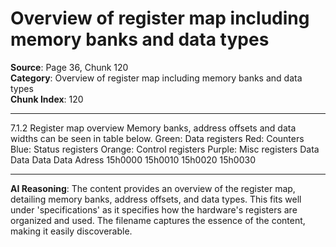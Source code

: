 # Overview of register map including memory banks and data types

**Source**: Page 36, Chunk 120  
**Category**: Overview of register map including memory banks and data types  
**Chunk Index**: 120

---

7.1.2 Register map overview
Memory banks, address offsets and data widths can be seen in table below.
Green: Data registers
Red: Counters
Blue: Status registers
Orange: Control registers
Purple: Misc registers
Data Data Data Data
Adress 15h0000 15h0010 15h0020 15h0030

---

**AI Reasoning**: The content provides an overview of the register map, detailing memory banks, address offsets, and data types. This fits well under 'specifications' as it specifies how the hardware's registers are organized and used. The filename captures the essence of the content, making it easily discoverable.
